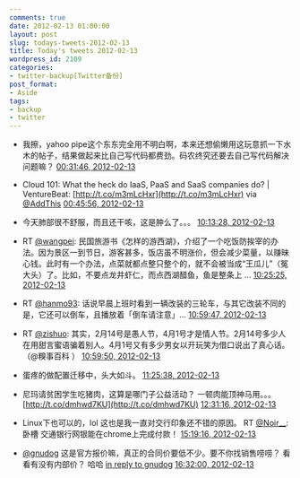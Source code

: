 ```yaml
---
comments: true
date: 2012-02-13 01:00:00
layout: post
slug: todays-tweets-2012-02-13
title: Today's tweets 2012-02-13
wordpress_id: 2109
categories:
- twitter-backup[Twitter备份]
post_format:
- Aside
tags:
- backup
- twitter
---
```





  * 我擦，yahoo pipe这个东东完全用不明白啊，本来还想偷懒用这玩意抓一下水木的帖子，结果做起来比自己写代码都费劲。码农终究还要去自己写代码解决问题嘛？ [00:31:46, 2012-02-13](http://twitter.com/gfrog/statuses/168734047944716289)





  * Cloud 101: What the heck do IaaS, PaaS and SaaS companies do? | VentureBeat: [http://t.co/m3mLcHxr](http://t.co/m3mLcHxr) via [@AddThis](http://twitter.com/AddThis) [00:45:56, 2012-02-13](http://twitter.com/gfrog/statuses/168737612390072320)





  * 今天肺部很不舒服，而且还干咳，这是肿么了。。。 [10:13:28, 2012-02-13](http://twitter.com/gfrog/statuses/168880438281109504)





  * RT [@wangpei](http://twitter.com/wangpei): 民国旅游书《怎样的游西湖》，介绍了一个吃饭防挨宰的办法。因为景区一到节日，游客甚多，饭店虽不明涨价，但会减少菜量，以赚昧心钱。此时有一个办法，点菜就都点整只整个的，就不会被当成“王瓜儿”（冤大头）了。比如，不要点龙井虾仁，而点西湖醋鱼，鱼是整条上 ... [10:25:25, 2012-02-13](http://twitter.com/gfrog/statuses/168883442371665922)





  * RT [@hanmo93](http://twitter.com/hanmo93): 话说早晨上班时看到一辆改装的三轮车，与其它改装不同的是，它还可以倒车，且播放着「倒车请注意」... [10:59:47, 2012-02-13](http://twitter.com/gfrog/statuses/168892092519686145)





  * RT [@zishuo](http://twitter.com/zishuo): 其实，2月14号是愚人节，4月1号才是情人节。2月14号多少人在用甜言蜜语骗着别人。4月1号又有多少男女以开玩笑为借口说出了真心话。（@糗事百科 ） [10:59:50, 2012-02-13](http://twitter.com/gfrog/statuses/168892105836609536)





  * 蛋疼的做配置迁移中，头大如斗。 [11:25:38, 2012-02-13](http://twitter.com/gfrog/statuses/168898596631089153)





  * 尼玛请贫困学生吃猪肉，这算是哪门子公益活动？ 一顿肉能顶神马用。。。 [http://t.co/dmhwd7KU](http://t.co/dmhwd7KU) [12:31:16, 2012-02-13](http://twitter.com/gfrog/statuses/168915116467830785)





  * Linux下也可以的，lol 这也是我一直对交行印象还不错的原因。 RT [@Noir__](http://twitter.com/Noir__): 卧槽 交通银行网银能在chrome上完成付款！ [15:19:16, 2012-02-13](http://twitter.com/gfrog/statuses/168957394691432448)





  * [@gnudog](http://twitter.com/gnudog) 这是官方报价嘛，真正的合同价要低不少。要不你找销售唠唠？ 看看有没有内部价？ 哈哈 [in reply to gnudog](http://twitter.com/gnudog/statuses/168968171863289856) [16:32:00, 2012-02-13](http://twitter.com/gfrog/statuses/168975698743132160)




